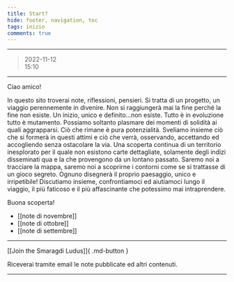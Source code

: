```yaml
---
title: Start?
hide: footer, navigation, toc
tags: inizio
comments: true
---
```

---
>2022-11-12  
>15:10
---

Ciao amico!

In questo sito troverai note, riflessioni, pensieri. Si tratta di un progetto, un viaggio perennemente in divenire. Non si raggiungerà mai la fine perché la fine non esiste. Un inizio, unico e definito...non esiste. Tutto è in evoluzione tutto è mutamento. Possiamo soltanto plasmare dei momenti di solidità ai quali aggrapparsi. Ciò che rimane è pura potenzialità. Sveliamo insieme ciò che si formerà in questi attimi e ciò che verrà, osservando, accettando ed accogliendo senza ostacolare la via. Una scoperta continua di un territorio inesplorato per il quale non esistono carte dettagliate, solamente degli indizi disseminati qua e la che provengono da un lontano passato. Saremo noi a tracciare la mappa, saremo noi a scoprirne i contorni come se si trattasse di un gioco segreto. Ognuno disegnerà il proprio paesaggio, unico e irripetibile! Discutiamo insieme, confrontiamoci ed aiutiamoci lungo il viaggio, il più faticoso e il più affascinante che potessimo mai intraprendere.  

Buona scoperta!


- [[note di novembre]]
- [[note di ottobre]]
- [[note di settembre]]

---

[[Join the Smaragdi Ludus]]{ .md-button }  

Riceverai tramite email le note pubblicate ed altri contenuti.  

---


